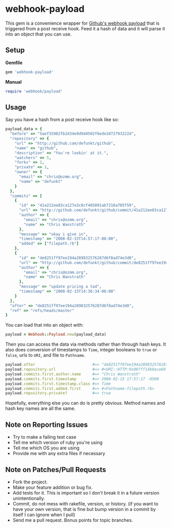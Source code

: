 # webhook-payload
This gem is a convenience wrapper for [Github's webhook payload](https://help.github.com/articles/post-receive-hooks) that is triggered from a post receive hook. Feed it a hash of data and it will parse it into an object that you can use.

## Setup

**Gemfile**
``` ruby
gem 'webhook-payload'
```

**Manual**
``` ruby
require 'webhook/payload'
```

## Usage

Say you have a hash from a post receive hook like so:

``` ruby
payload_data = {
  "before" => "5aef35982fb2d34e9d9d4502f6ede1072793222d",
  "repository" => {
    "url" => "http://github.com/defunkt/github",
    "name" => "github",
    "description" => "You're lookin' at it.",
    "watchers" => 5,
    "forks" => 2,
    "private" => 1,
    "owner" => {
      "email" => "chris@ozmm.org",
      "name" => "defunkt"
    }
  },
  "commits" => [
    {
      "id" => "41a212ee83ca127e3c8cf465891ab7216a705f59",
      "url" => "http://github.com/defunkt/github/commit/41a212ee83ca127e3c8cf465891ab7216a705f59",
      "author" => {
        "email" => "chris@ozmm.org",
        "name" => "Chris Wanstrath"
      },
      "message" => "okay i give in",
      "timestamp" => "2008-02-15T14:57:17-08:00",
      "added" => ["filepath.rb"]
    },
    {
      "id" => "de8251ff97ee194a289832576287d6f8ad74e3d0",
      "url" => "http://github.com/defunkt/github/commit/de8251ff97ee194a289832576287d6f8ad74e3d0",
      "author" => {
        "email" => "chris@ozmm.org",
        "name" => "Chris Wanstrath"
      },
      "message" => "update pricing a tad",
      "timestamp" => "2008-02-15T14:36:34-08:00"
    }
  ],
  "after" => "de8251ff97ee194a289832576287d6f8ad74e3d0",
  "ref" => "refs/heads/master"
}
```

You can load that into an object with:

``` ruby
payload = Webhook::Payload.new(payload_data)
```

Then you can access the data via methods rather than through hash keys. It also does conversion of timestamps to `Time`, integer booleans to `true` or `false`, urls to `URI`, and file to `Pathname`.

``` ruby
payload.after                         #=> "de8251ff97ee194a289832576287d6f8ad74e3d0"
payload.repository.url                #=> #<URI::HTTP:0x007ff14b0ace60 URL:http://github.com/defunkt/github>
payload.commits.first.author.name     #=> "Chris Wanstrath"
payload.commits.first.timestamp       #=> 2008-02-15 17:57:17 -0500
payload.commits.first.timestamp.class #=> Time
payload.commits.first.added.first     #=> #<Pathname:filepath.rb>
payload.repository.private?           #=> true
```

Hopefully, everything else you can do is pretty obvious. Method names and hash key names are all the same.

## Note on Reporting Issues

* Try to make a failing test case
* Tell me which version of ruby you're using
* Tell me which OS you are using
* Provide me with any extra files if necessary

## Note on Patches/Pull Requests
* Fork the project.
* Make your feature addition or bug fix.
* Add tests for it. This is important so I don't break it in a future version unintentionally.
* Commit, do not mess with rakefile, version, or history. (if you want to have your own version, that is fine but bump version in a commit by itself I can ignore when I pull)
* Send me a pull request. Bonus points for topic branches.